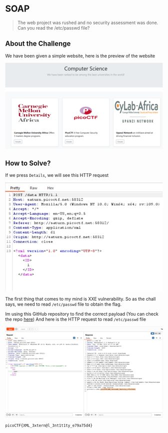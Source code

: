 # SOAP
> The web project was rushed and no security assessment was done. Can you read the /etc/passwd file?

## About the Challenge
We have been given a simple website, here is the preview of the website

![preview](images/preview.png)

## How to Solve?
If we press `Details`, we will see this HTTP request

![request](images/request.png)

The first thing that comes to my mind is XXE vulnerability. So as the chall says, we need to read `/etc/passwd` file to obtain the flag. 

Im using this GitHub repository to find the correct payload (You can check the repo [here](https://github.com/payloadbox/xxe-injection-payload-list)) And here is the HTTP request to read `/etc/passwd` file

![flag](images/flag.png)

```
picoCTF{XML_3xtern@l_3nt1t1ty_e79a75d4}
```